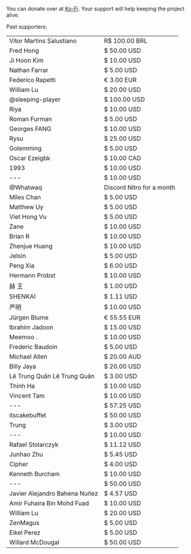 You can donate over at [Ko-Fi](https://ko-fi.com/fategrandautomata). Your support will help keeping the project alive.

Past supporters:

|                                 |              |
|---------------------------------|--------------|
| Vítor Martins Salustiano        | R$ 100.00 BRL |
| Fred Hong	                  | $ 50.00 USD  |
| Ji Hoon Kim                     | $ 10.00 USD  |
| Nathan Farrar                   | $ 5.00 USD   |
| Federico Rapetti                | € 3.00 EUR   |
| William Lu                      | $ 20.00 USD  |
| @sleeping-player                | $ 100.00 USD |
| Riya                            | $ 10.00 USD  |
| Roman Furman                    | $ 5.00 USD   |
| Georges FANG                    | $ 10.00 USD  |
| Rysu                            | $ 25.00 USD  |
| Golemming                       | $ 5.00 USD   |
| Oscar Ezeigbk                   | $ 10.00 CAD  |
| 1993                            | $ 10.00 USD  |
| ---                             | $ 10.00 USD  |
| @Whatwaq                        | Discord Nitro for a month |
| Miles Chan                      | $ 5.00 USD   |
| Matthew Uy                      | $ 5.00 USD   |
| Viet Hong Vu                    | $ 5.00 USD   |
| Zane                            | $ 10.00 USD  |
| Brian R                         | $ 10.00 USD  |
| Zhenjue Huang                   | $ 10.00 USD  |
| Jelsin                          | $ 5.00 USD   |
| Peng Xia                        | $ 6.00 USD   |
| Hermann Probst                  | $ 10.00 USD  |
| 赫 王                           | $ 1.00 USD   |
| SHENKAI                         | $ 1.11 USD   |
| 严​明                             | $ 10.00 USD |
| Jürgen Blume                    | € 55.55 EUR |
| Ibrahim Jadoon                  | $ 15.00 USD |
| Meemoo .                        | $ 10.00 USD |
| Frederic Baudoin                | $ 5.00 USD  |
| Michael Allen                   | $ 20.00 AUD |
| Billy Jaya                      | $ 20.00 USD |
| Lê Trung Quân Lê Trung Quân     | $ 3.00 USD  |
| Thinh Ha                        | $ 10.00 USD |
| Vincent Tam                     | $ 10.00 USD |
| ---                             | $ 57.25 USD |
| itscakebuffet                   | $ 50.00 USD |
| Trung                           | $ 3.00 USD  |
| ---                             | $ 10.00 USD |
| Rafael Stolarczyk               | $ 11.12 USD |
| Junhao Zhu                      | $ 5.45 USD  |
| Cipher                          | $ 4.00 USD  |
| Kenneth Burcham                 | $ 10.00 USD |
| ---                             | $ 50.00 USD |
| Javier Alejandro Bahena Nuñez   | $ 4.57 USD |
| Amir Fuhaira Bin Mohd Fuad      | $ 10.00 USD |
| William Lu                      | $ 20.00 USD |
| ZenMagus                        | $ 5.00 USD |
| Eikel Perez | $ 5.00 USD |
| Willard McDougal | $ 50.00 USD |